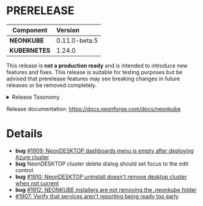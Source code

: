 # PRERELEASE

| Component       | Version                |
| --------------- | :--------------------- |
| **NEONKUBE**    | 0.11.0-beta.5    |
| **KUBERNETES**  | 1.24.0  |

This release is **not a production ready** and is intended to introduce new features and fixes.  This release is suitable for testing purposes but be advised that prerelease  features may see breaking changes in future releases or be removed completely.

<details>
<summary>Release Taxonomy</summary>

| Release Type | Usage                   | Description                                                                        |
| :----------: | :---------------------: | :--------------------------------------------------------------------------------- |
| **ALPHA**    | private&nbsp;testing    | Used internally and potentially provided to specific users for testing purposes    |
| **BETA**     | public&nbsp;testing     | Early release with no guarantee that we won't make breaking changes before release |
| **PREVIEW**  | public&nbsp;testing     | More stable early release.  Release breaking changes are less likely than **BETA** |
| **RC**       | release&nbsp;candidate  | Nearly ready for a stable production release                                       |
| **STABLE**   | production              | Ready for production                                                               |

</details>

Release documentation: https://docs.neonforge.com/docs/neonkube

# Details

* **bug** [#1909: NeonDESKTOP dashboards menu is empty after deploying Azure cluster](https://github.com/nforgeio/neonKUBE/issues/1909)
* **bug** NeonDESKTOP cluster delete dialog should set focus to the edit control
* **bug** [#1910: NeonDESKTOP uninstall doesn't remove desktop cluster when not current](https://github.com/nforgeio/neonKUBE/issues/1910)
* **bug** [#1912: NEONKUBE installers are not removing the .neonkube folder](https://github.com/nforgeio/neonKUBE/issues/1912)
* [#1907: Verify that services aren't reporting being ready too early](https://github.com/nforgeio/neonKUBE/issues/1907)
